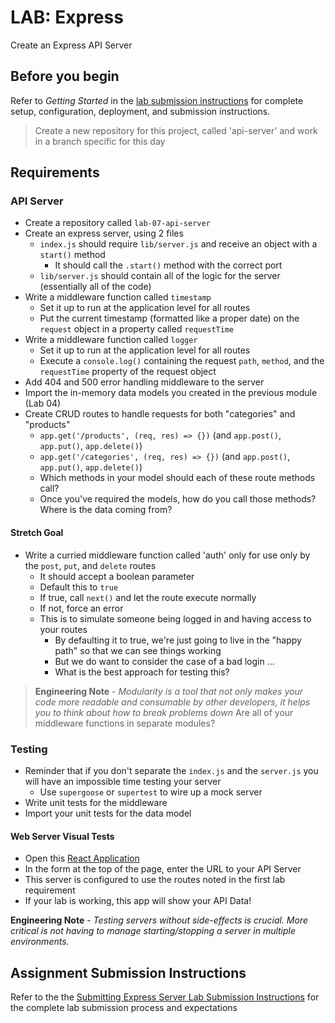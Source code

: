 # LAB: Express

Create an Express API Server

## Before you begin

Refer to *Getting Started*  in the [lab submission instructions](../../../reference/submission-instructions/labs/README.md) for complete setup, configuration, deployment, and submission instructions.

> Create a new repository for this project, called 'api-server' and work in a branch specific for this day

## Requirements

### API Server

- Create a repository called `lab-07-api-server`
- Create an express server, using 2 files
  - `index.js` should require `lib/server.js` and receive an object with a `start()` method
    - It should call the `.start()` method with the correct port
  - `lib/server.js` should contain all of the logic for the server (essentially all of the code)
- Write a middleware function called `timestamp`
  - Set it up to run at the application level for all routes
  - Put the current timestamp (formatted like a proper date) on the `request` object in a property called `requestTime`
- Write a middleware function called `logger`
  - Set it up to run at the application level for all routes
  - Execute a `console.log()` containing the request `path`, `method`, and the `requestTime` property of the request object
- Add 404 and 500 error handling middleware to the server
- Import the in-memory data models you created in the previous module (Lab 04)
- Create CRUD routes to handle requests for both "categories" and "products"
  - `app.get('/products', (req, res) => {})` (and `app.post()`, `app.put()`, `app.delete()`)
  - `app.get('/categories', (req, res) => {})` (and `app.post()`, `app.put()`, `app.delete()`)
  - Which methods in your model should each of these route methods call?
  - Once you've required the models, how do you call those methods? Where is the data coming from?

#### Stretch Goal

- Write a curried middleware function called 'auth' only for use only by the `post`, `put`, and `delete` routes
  - It should accept a boolean parameter
  - Default this to `true`
  - If true, call `next()` and let the route execute normally
  - If not, force an error
  - This is to simulate someone being logged in and having access to your routes
    - By defaulting it to true, we're just going to live in the "happy path" so that we can see things working
    - But we do want to consider the case of a bad login ...
    - What is the best approach for testing this?

> **Engineering Note** - *Modularity is a tool that not only makes your code more readable and consumable by other developers, it helps you to think about how to break problems down* Are all of your middleware functions in separate modules?

### Testing

- Reminder that if you don't separate the `index.js` and the `server.js` you will have an impossible time testing your server
  - Use `supergoose` or `supertest` to wire up a mock server
- Write unit tests for the middleware
- Import your unit tests for the data model

#### Web Server Visual Tests

- Open this [React Application](https://w638oyk7o8.csb.app/)
- In the form at the top of the page, enter the URL to your API Server
- This server is configured to use the routes noted in the first lab requirement
- If your lab is working, this app will show your API Data!

**Engineering Note** - *Testing servers without side-effects is crucial. More critical is not having to manage starting/stopping a server in multiple environments.*

## Assignment Submission Instructions

Refer to the the [Submitting Express Server Lab Submission Instructions](../../../reference/submission-instructions/labs/express-servers.md) for the complete lab submission process and expectations
